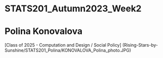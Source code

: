 # STATS201_Autumn2023_Week2

# Polina Konovalova
[Class of 2025 - Computation and Design / Social Policy] (Rising-Stars-by-Sunshine/STATS201_Polina/KONOVALOVA_Polina_photo.JPG)
